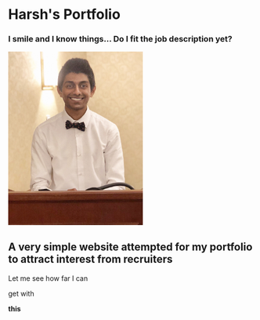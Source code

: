 # Harsh's Portfolio

### I smile and I know things... Do I fit the job description yet? 

<img src="IMG_4989.jpg" alt="drawing" width="275"/>


## A very simple website attempted for my portfolio to attract interest from recruiters 
 Let me see how far I can 
 
 get with 
 
 **this**
